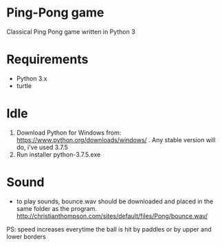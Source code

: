 # Ping-Pong game
Classical Ping Pong game written in Python 3

# Requirements


  - Python 3.x
  - turtle
  
 # Idle 
 1. Download Python for Windows from: https://www.python.org/downloads/windows/ . 
 Any stable version will do, i've used 3.7.5
 2. Run installer python-3.7.5.exe 

  # Sound
  - to play sounds, bounce.wav should be downloaded and placed in the same folder as the program.
   http://christianthompson.com/sites/default/files/Pong/bounce.wav/ 

PS: speed increases everytime the ball is hit by paddles or by upper and lower borders
